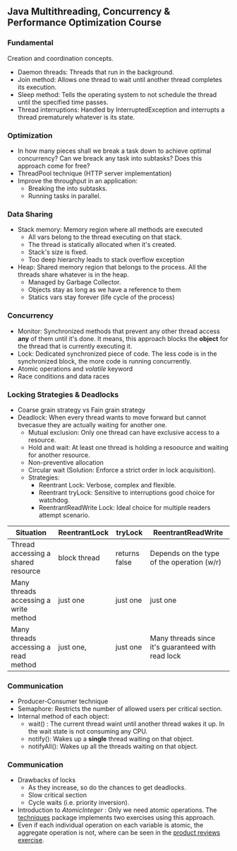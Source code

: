 ## Java Multithreading, Concurrency & Performance Optimization Course
### Fundamental
Creation and coordination concepts.
- Daemon threads: Threads that run in the background.
- Join method: Allows one thread to wait until another thread completes its execution.
- Sleep method: Tells the operating system to not schedule the thread until the specified time passes.
- Thread interruptions: Handled by InterruptedException and interrupts a thread prematurely whatever is its state.

### Optimization
- In how many pieces shall we break a task down to achieve optimal concurrency? Can we breack any task into subtasks? Does this approach come for free?
- ThreadPool technique (HTTP server implementation)
- Improve the throughput in an application:
   - Breaking the into subtasks.
   - Running tasks in parallel.

### Data Sharing
- Stack memory: Memory region where all methods are executed
   - All vars belong to the thread executing on that stack.
   - The thread is statically allocated when it's created.
   - Stack's size is fixed.
   - Too deep hierarchy leads to stack overflow exception
- Heap: Shared memory region that belongs to the process. All the threads share whatever is in the heap.
  - Managed by Garbage Collector.
  - Objects stay as long as we have a reference to them
  - Statics vars stay forever (life cycle of the process)

### Concurrency
- Monitor: Synchronized methods that prevent any other thread access **any** of them until it's done. It means, this approach blocks the **object** for the thread that is currently executing it.
- Lock: Dedicated synchronized piece of code. The less code is in the synchronized block, the more code is running concurrently.
- Atomic operations and *volatile* keyword
- Race conditions and data races

### Locking Strategies & Deadlocks
- Coarse grain strategy vs Fain grain strategy
- Deadlock: When every thread wants to move forward but cannot bvecasue they are actually waiting for another one.
  - Mutual exclusion: Only one thread can have exclusive access to a resource.
  - Hold and wait: At least one thread is holding a resoource and waiting for another resource.
  - Non-preventive allocation
  - Circular wait (Solution: Enforce a strict order in lock acquisition).
  - Strategies:
      - Reentrant Lock: Verbose, complex and flexible.
      - Reentrant tryLock: Sensitive to interruptions good choice for watchdog.
      - ReentrantReadWrite Lock: Ideal choice for multiple readers attempt scenario.


Situation| ReentrantLock | tryLock | ReentrantReadWrite
---------|---------------|---------|----------------------
Thread accessing a shared resource| block thread | returns false | Depends on the type of the operation (w/r)
Many threads accessing a write method| just one | just one | just one
Many threads accessing a read method| just one,| just one| Many threads since it's guaranteed with read lock

### Communication
- Producer-Consumer technique
- Semaphore: Restricts the number of allowed users per critical section.
- Internal method of each object:
  - wait() : The current thread waint until another thread wakes it up. In the wait state is not consuming any CPU.
  - notify(): Wakes up a **single** thread waiting on that object.
  - notifyAll(): Wakes up all the threads waiting on that object.

### Communication
- Drawbacks of locks
   - As they increase, so do the chances to get deadlocks.
   - Slow critical section
   - Cycle waits (i.e. priority inversion).
- Introduction to _AtomicInteger_ : Only we need atomic operations. The [techniques](https://github.com/Luisa13/Algorithms/tree/main/Algorithms/Threads/MultiThreading/techniques) package implements two exercises using this approach.
- Even if each individual operation on each variable is atomic, the aggregate operation is not, where can be seen in the [product reviews exercise](https://github.com/Luisa13/Algorithms/blob/main/Algorithms/Threads/MultiThreading/advance/ProductReviews.java).
   

